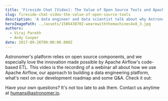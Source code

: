 ```yaml
---
title: 'Fireside Chat [Video]: The Value of Open Source Tools and Apache Airflow'
slug: fireside-chat-video-the-value-of-open-source-tools
description: 'A data engineer and data scientist talk about why Astronomer loves open source and Apache Airflow. '
heroImagePath: ../assets/1506438702-wearewiththemachines4x8_3.jpg
authors:
  - Viraj Parekh
  - Andy Cooper
date: 2017-09-26T00:00:00.000Z
---
```


Astronomer's platform relies on open source components, and we especially love the innovation made possible by Apache Airflow's code-based ETL. This video is the recording of a webinar all about how we use Apache Airflow, our approach to building a data engineering platform, what's next on our development roadmap and some Q&A. Check it out:


Have your own questions? It's not too late to ask them. Contact us anytime at humans@astronomer.io.